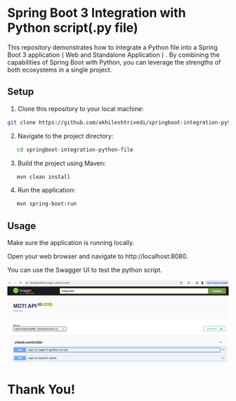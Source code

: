 # Spring Boot 3 Integration with Python script(.py file)

This repository demonstrates how to integrate a Python file into a Spring Boot 3 application ( Web and Standalone Application ) . By combining the capabilities of Spring Boot with Python, you can leverage the strengths of both ecosystems in a single project.


## Setup

1. Clone this repository to your local machine:

```bash
git clone https://github.com/akhileshtrivedi/springboot-integration-python-file.git
``` 
2. Navigate to the project directory:

```sh
   cd springboot-integration-python-file
```     
3. Build the project using Maven:

```sh
   mvn clean install
```   
4. Run the application:

```sh
   mvn spring-boot:run
```


## Usage
Make sure the application is running locally.

Open your web browser and navigate to http://localhost:8080.

You can use the Swagger UI to test the python script.


![alt text](Spring-Python.png?raw=true)

# Thank You!
